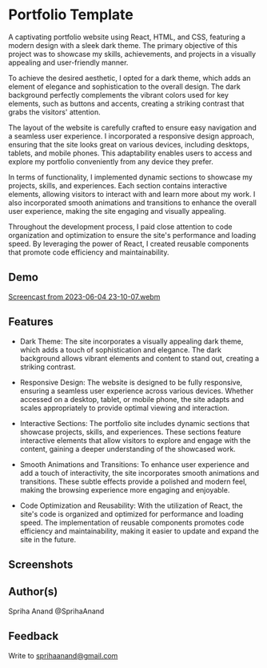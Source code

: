 # Portfolio Template
A captivating portfolio website using React, HTML, and CSS, featuring a modern design with a sleek dark theme. The primary objective of this project was to showcase my skills, achievements, and projects in a visually appealing and user-friendly manner.

To achieve the desired aesthetic, I opted for a dark theme, which adds an element of elegance and sophistication to the overall design. The dark background perfectly complements the vibrant colors used for key elements, such as buttons and accents, creating a striking contrast that grabs the visitors' attention.

The layout of the website is carefully crafted to ensure easy navigation and a seamless user experience. I incorporated a responsive design approach, ensuring that the site looks great on various devices, including desktops, tablets, and mobile phones. This adaptability enables users to access and explore my portfolio conveniently from any device they prefer.

In terms of functionality, I implemented dynamic sections to showcase my projects, skills, and experiences. Each section contains interactive elements, allowing visitors to interact with and learn more about my work. I also incorporated smooth animations and transitions to enhance the overall user experience, making the site engaging and visually appealing.

Throughout the development process, I paid close attention to code organization and optimization to ensure the site's performance and loading speed. By leveraging the power of React, I created reusable components that promote code efficiency and maintainability.
## Demo
[Screencast from 2023-06-04 23-10-07.webm](https://github.com/SprihaAnand/portfolioAS/assets/97617046/4b18beed-6a4b-45bd-a808-fbc698f61800)
## Features
- Dark Theme: The site incorporates a visually appealing dark theme, which adds a touch of sophistication and elegance. The dark background allows vibrant elements and content to stand out, creating a striking contrast.

- Responsive Design: The website is designed to be fully responsive, ensuring a seamless user experience across various devices. Whether accessed on a desktop, tablet, or mobile phone, the site adapts and scales appropriately to provide optimal viewing and interaction.

- Interactive Sections: The portfolio site includes dynamic sections that showcase projects, skills, and experiences. These sections feature interactive elements that allow visitors to explore and engage with the content, gaining a deeper understanding of the showcased work.

- Smooth Animations and Transitions: To enhance user experience and add a touch of interactivity, the site incorporates smooth animations and transitions. These subtle effects provide a polished and modern feel, making the browsing experience more engaging and enjoyable.

- Code Optimization and Reusability: With the utilization of React, the site's code is organized and optimized for performance and loading speed. The implementation of reusable components promotes code efficiency and maintainability, making it easier to update and expand the site in the future.
## Screenshots

## Author(s)
Spriha Anand @SprihaAnand
## Feedback
Write to sprihaanand@gmail.com
